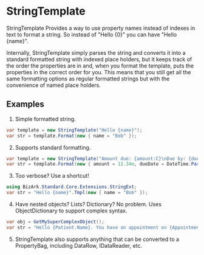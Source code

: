 # StringTemplate
StringTemplate Provides a way to use property names instead of indexes in text to format a string. So instead of "Hello {0}" you can have "Hello {name}". 

Internally, StringTemplate simply parses the string and converts it into a standard formatted string with indexed place holders, but it keeps track of the order the properties are in and, when you format the template, puts the properties in the correct order for you. This means that you still get all the same formatting options as regular formatted strings but with the convenience of named place holders.

## Examples
1. Simple formatted string.
```C#
var template = new StringTemplate("Hello {name}");
var str = template.Format(new { name = "Bob" });
```

2. Supports standard formatting.
```C#
var template = new StringTemplate("Amount due: {amount:C}\nDue by: {dueDate:d}");
var str = template.Format(new { amount = 12.34m, dueDate = DateTime.Parse("3/30/2016") });
```

3. Too verbose? Use a shortcut!
```C#
using BizArk.Standard.Core.Extensions.StringExt;
var str = "Hello {name}".Tmpl(new { name = "Bob" });
```

4. Have nested objects? Lists? Dictionary? No problem. Uses ObjectDictionary to support complex syntax.
```C#
var obj = GetMySuperComplexObject();
var str = "Hello {Patient.Name}. You have an appointment on {Appointments[0].Date:MMM dd, yyyy @ hh:mm tt}".Tmpl(obj);
```

5. StringTemplate also supports anything that can be converted to a PropertyBag, including DataRow, IDataReader, etc.
